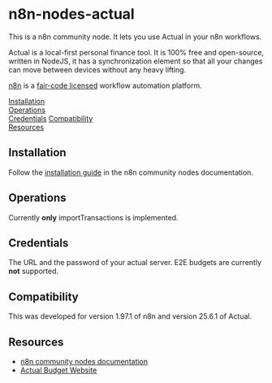 # n8n-nodes-actual

This is a n8n community node. It lets you use Actual in your n8n workflows.

Actual is a local-first personal finance tool. It is 100% free and open-source, written in NodeJS, it has a synchronization element so that all your changes can move between devices without any heavy lifting.

[n8n](https://n8n.io/) is a [fair-code licensed](https://docs.n8n.io/reference/license/) workflow automation platform.

[Installation](#installation)  
[Operations](#operations)  
[Credentials](#credentials)
[Compatibility](#compatibility)  
[Resources](#resources)  

## Installation

Follow the [installation guide](https://docs.n8n.io/integrations/community-nodes/installation/) in the n8n community nodes documentation.

## Operations
Currently **only** importTransactions is implemented.


## Credentials
The URL and the password of your actual server.
E2E budgets are currently **not** supported.


## Compatibility

This was developed for version 1.97.1 of n8n and version 25.6.1 of Actual.

## Resources

* [n8n community nodes documentation](https://docs.n8n.io/integrations/community-nodes/)
* [Actual Budget Website](https://actualbudget.org/)



